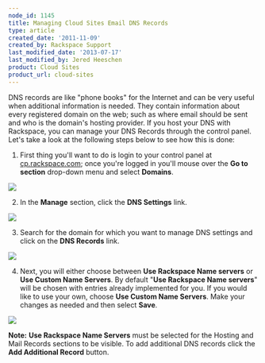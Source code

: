 ```yaml
---
node_id: 1145
title: Managing Cloud Sites Email DNS Records
type: article
created_date: '2011-11-09'
created_by: Rackspace Support
last_modified_date: '2013-07-17'
last_modified_by: Jered Heeschen
product: Cloud Sites
product_url: cloud-sites
---
```


DNS records are like "phone books" for the Internet and can be very
useful when additional information is needed. They contain information
about every registered domain on the web; such as where email should be
sent and who is the domain's hosting provider. If you host your DNS with
Rackspace, you can manage your DNS Records through the control panel.
Let's take a look at the following steps below to see how this is done:

1. First thing you'll want to do is login to your control panel at
[cp.rackspace.com](http://cp.rackspace.com); once you're logged in
you'll mouse over the **Go to section** drop-down menu and
select **Domains**.

  ![](http://c800721.r21.cf2.rackcdn.com/UpdatingYourWhoisInformation.png)

2. In the **Manage** section, click the **DNS Settings** link.

  ![](http://c800721.r21.cf2.rackcdn.com/UpdatingYourWhoisInformation2.png)

3. Search for the domain for which you want to manage DNS settings and
click on the **DNS Records** link.

  ![](http://c806643.r43.cf2.rackcdn.com/(E&A)ManagingDNSRecords.png)

4. Next, you will either choose between **Use Rackspace Name
servers** or **Use Custom Name Servers**. By default "**Use
Rackspace Name servers**" will be chosen with entries already
implemented for you. If you would like to use your own, choose **Use
Custom Name Servers**. Make your changes as needed and then select
**Save**.

  ![](http://c806643.r43.cf2.rackcdn.com/(E&A)ManagingDNSRecords4.png)

**Note:** **Use Rackspace Name Servers** must be selected for the Hosting
and Mail Records sections to be visible. To add additional DNS records
click the **Add Additional Record** button.
